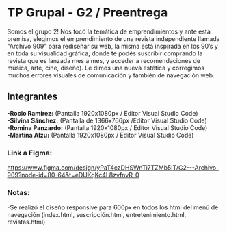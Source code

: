 # TP Grupal - G2 / Preentrega #
Somos el grupo 2! Nos tocó la temática de emprendimientos y ante esta premisa, elegimos el emprendimiento de una revista independiente llamada "Archivo 909" para rediseñar su web, la misma está inspirada en los 90’s y en toda su visualidad gráfica, donde te podés suscribir comprando la revista que es lanzada mes a mes, y acceder a recomendaciones de música, arte, cine, diseño). Le dimos una nueva estética y corregimos muchos errores visuales de comunicación y también de navegación web.

## Integrantes ##

**-Rocio Ramírez:** (Pantalla 1920x1080px / Editor Visual Studio Code)  
**-Silvina Sánchez:** (Pantalla de 1366x766px /Editor Visual Studio Code)  
**-Romina Panzardo:** (Pantalla 1920x1080px / Editor Visual Studio Code)  
**-Martina Alzu:** (Pantalla 1920x1080px / Editor Visual Studio Code)  

### Link a Figma:  
https://www.figma.com/design/yPaT4czDHSWnTi7TZMb5IT/G2---Archivo-909?node-id=80-64&t=eDUKqKc4L8zvfnvR-0 

### Notas: ### 
-Se realizó el diseño responsive para 600px en todos los html del menú de navegación (index.html, suscripción.html, entretenimiento.html, revistas.html)

